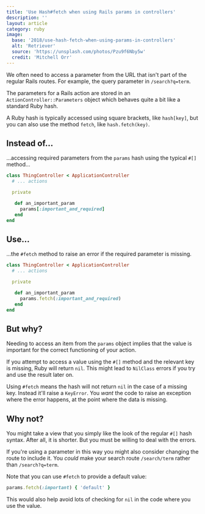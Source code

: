 ```yaml
---
title: 'Use Hash#fetch when using Rails params in controllers'
description: ''
layout: article
category: ruby
image:
  base: '2018/use-hash-fetch-when-using-params-in-controllers'
  alt: 'Retriever'
  source: 'https://unsplash.com/photos/Pzu9f6Nby5w'
  credit: 'Mitchell Orr'
---
```


We often need to access a parameter from the URL that isn't part of the regular Rails routes. For example, the query parameter in `/search?q=term`.

The parameters for a Rails action are stored in an `ActionController::Parameters` object which behaves quite a bit like a standard Ruby hash.

A Ruby hash is typically accessed using square brackets, like `hash[key]`, but you can also use the method `fetch`, like `hash.fetch(key)`.


## Instead of…

...accessing required parameters from the `params` hash using the typical `#[]` method...

```ruby
class ThingController < ApplicationController
  # ... actions

  private

   def an_important_param
     params[:important_and_required]
   end
end
```


## Use…

...the `#fetch` method to raise an error if the required parameter is missing.

```ruby
class ThingController < ApplicationController
  # ... actions

  private

   def an_important_param
     params.fetch(:important_and_required)
   end
end
```


## But why?

Needing to access an item from the `params` object implies that the value is important for the correct functioning of your action.

If you attempt to access a value using the `#[]` method and the relevant key is missing, Ruby will return `nil`. This might lead to `NilClass` errors if you try and use the result later on.

Using `#fetch` means the hash will not return `nil` in the case of a missing key. Instead it'll raise a `KeyError`. You _want_ the code to raise an exception where the error happens, at the point where the data is missing.


##  Why not?

You might take a view that you simply like the look of the regular `#[]` hash syntax. After all, it is shorter. But you must be willing to deal with the errors.

If you're using a parameter in this way you might also consider changing the route to include it. You _could_ make your search route `/search/term` rather than `/search?q=term`.

Note that you can use `#fetch` to provide a default value:

```ruby
params.fetch(:important) { 'default' }
```

This would also help avoid lots of checking for `nil` in the code where you use the value.
